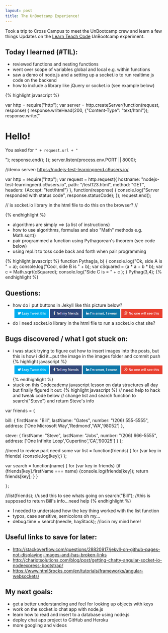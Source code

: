 ```yaml
---
layout: post
title: The UnBootcamp Experience!
---
```


Took a trip to Cross Campus to meet the UnBootcamp crew and learn a few things
Updates on the [Learn Teach Code](http://learnteachcode.org/) UnBootcamp experiment.

## Today I learned (#TIL):

- reviewed functions and nesting functions
- went over scope of variables global and local e.g. within functions
- saw a demo of node.js and a setting up a socket.io to run realtime js code on the backend
- how to include a library like jQuery or socket.io (see example below)

{% highlight javascript %}

var http = require("http");
var server = http.createServer(function(request, response) {
  response.writeHead(200, {"Content-Type": "text/html"});
  response.write("<h1>Hello!</h1><p>You asked for <code>" +
                 request.url + "</code></p>");
  response.end();
});
server.listen(process.env.PORT || 8000);

//demo server: https://nodejs-test-learningnerd.c9users.io/

var http = require("http");
var request = http.request({
  hostname: "nodejs-test-learningnerd.c9users.io",
  path: "/test123.html",
  method: "GET",
  headers: {Accept: "text/html"}
}, function(response) {
  console.log("Server responded with status code",
              response.statusCode);
});
request.end();

// is socket.io library in the html file to do this on the browser?
// <script type="text/javascript" src="socket.io.js"></script>

{% endhighlight %}

- algorithms are simply ==> {a list of instructions}
- how to use algorithms, formulas and also "Math" methods e.g. Math.sqrt()
- pair programmed a function using  Pythagorean's theorem (see code below)
- using repl.it to toss code back and forth when pair programming

{% highlight javascript %}
  function Pythag(a, b)
      {
          console.log("Ok, side A is " + a);
          console.log("Cool, side B is " + b);
          var cSquared = (a * a + b * b);
          var c = Math.sqrt(cSquared);
          console.log("Side C is = " + c );
       }
Pythag(3,4);
{% endhighlight %}


## Questions:

- how do i put buttons in Jekyll like this picture below?
![insert witty and cool pic here...](/images/Capture.PNG)
- do i need socket.io library in the html file to run a socket.io chat site?


## Bugs discovered / what I got stuck on:

- i was stuck trying to figure out how to insert images into the posts, but this is how i did it...put the image in the images folder and commit push
{% highlight javascript %}
![insert witty and cool pic here...](/images/Capture.PNG)
{% endhighlight %}
- stuck on this Codecademy javascript lesson on data structures all day but finally figured it out:
{% highlight javascript %}
// need help to hack and tweak code below
// change list and search function to search("Steve") and return Steve's info

var friends = {

bill:   {
firstName: "Bill",
lastName: "Gates",
number: "(206) 555-5555",
address: ['One Microsoft Way','Redmond','WA','98052']
        },

steve: {
firstName: "Steve",
lastName: "Jobs",
number: "(206) 666-5555",
address: ['One Infinite Loop','Cupertino','CA','90025']
        }
              };

//need to review part need some
var list = function(friends)
    {
        for (var key in friends)
        {console.log(key);}
    };

var search = function(name)
    {
        for (var key in friends)
        {if (friends[key].firstName === name)
            {console.log(friends[key]);
            return friends[key];
            }
        }

    };

//list(friends); //used this to see whats going on
search("Bill"); //this is supposed to return Bill's info...need help
{% endhighlight %}
- I needed to understand how the key thing worked with the list function
- typos, case sensitive, semicolons oh my...
- debug.time = search(needle, hayStack); //losin my mind here!

## Useful links to save for later:
- http://stackoverflow.com/questions/28820917/jekyll-on-github-pages-not-displaying-images-and-has-broken-links
- http://chariotsolutions.com/blog/post/getting-chatty-angular-socket-io-nodeexpress-bootstrap/
- https://www.html5rocks.com/en/tutorials/frameworks/angular-websockets/

## My next goals:

- get a better understanding and feel for looking up objects with keys
- work on the socket.io chat app with node.js
- learn how to read and insert to a database using node.js
- deploy chat app project to GitHub and Heroku
- more googling and videos
